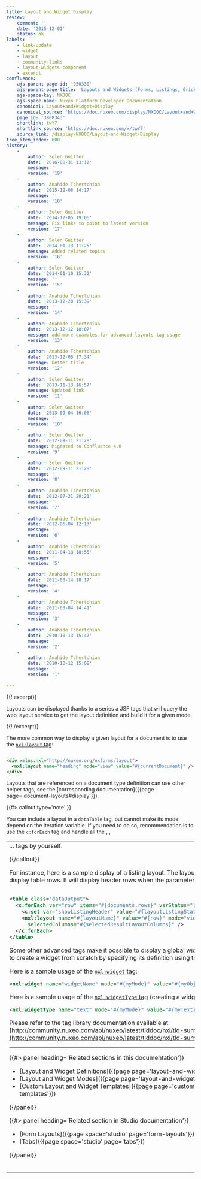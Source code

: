 ```yaml
---
title: Layout and Widget Display
review:
    comment: ''
    date: '2015-12-01'
    status: ok
labels:
    - link-update
    - widget
    - layout
    - community-links
    - layout-widgets-component
    - excerpt
confluence:
    ajs-parent-page-id: '950330'
    ajs-parent-page-title: 'Layouts and Widgets (Forms, Listings, Grids)'
    ajs-space-key: NXDOC
    ajs-space-name: Nuxeo Platform Developer Documentation
    canonical: Layout+and+Widget+Display
    canonical_source: 'https://doc.nuxeo.com/display/NXDOC/Layout+and+Widget+Display'
    page_id: '3868343'
    shortlink: twY7
    shortlink_source: 'https://doc.nuxeo.com/x/twY7'
    source_link: /display/NXDOC/Layout+and+Widget+Display
tree_item_index: 600
history:
    -
        author: Solen Guitter
        date: '2016-08-31 13:12'
        message: ''
        version: '19'
    -
        author: Anahide Tchertchian
        date: '2015-12-08 14:17'
        message: ''
        version: '18'
    -
        author: Solen Guitter
        date: '2014-12-05 19:06'
        message: Fix links to point to latest version
        version: '17'
    -
        author: Solen Guitter
        date: '2014-01-13 11:25'
        message: Added related topics
        version: '16'
    -
        author: Solen Guitter
        date: '2014-01-10 15:32'
        message: ''
        version: '15'
    -
        author: Anahide Tchertchian
        date: '2013-12-20 15:39'
        message: ''
        version: '14'
    -
        author: Anahide Tchertchian
        date: '2013-12-12 18:07'
        message: add more examples for advanced layouts tag usage
        version: '13'
    -
        author: Anahide Tchertchian
        date: '2013-12-05 17:34'
        message: better title
        version: '12'
    -
        author: Solen Guitter
        date: '2013-11-13 16:57'
        message: Updated link
        version: '11'
    -
        author: Solen Guitter
        date: '2013-09-04 16:06'
        message: ''
        version: '10'
    -
        author: Solen Guitter
        date: '2012-09-11 21:28'
        message: Migrated to Confluence 4.0
        version: '9'
    -
        author: Solen Guitter
        date: '2012-09-11 21:28'
        message: ''
        version: '8'
    -
        author: Anahide Tchertchian
        date: '2012-07-31 20:21'
        message: ''
        version: '7'
    -
        author: Anahide Tchertchian
        date: '2012-06-04 12:13'
        message: ''
        version: '6'
    -
        author: Anahide Tchertchian
        date: '2011-04-18 18:55'
        message: ''
        version: '5'
    -
        author: Anahide Tchertchian
        date: '2011-03-14 18:17'
        message: ''
        version: '4'
    -
        author: Anahide Tchertchian
        date: '2011-03-04 14:41'
        message: ''
        version: '3'
    -
        author: Anahide Tchertchian
        date: '2010-10-13 15:47'
        message: ''
        version: '2'
    -
        author: Anahide Tchertchian
        date: '2010-10-12 15:08'
        message: ''
        version: '1'

---
```

{{! excerpt}}

Layouts can be displayed thanks to a series a JSF tags that will query the web layout service to get the layout definition and build it for a given mode.

{{! /excerpt}}

The more common way to display a given layout for a document is to use the [`nxl:layout` tag](http://community.nuxeo.com/api/nuxeo/7.1/tlddoc/nxl/layout.html):

```xml

<div xmlns:nxl="http://nuxeo.org/nxforms/layout">
  <nxl:layout name="heading" mode="view" value="#{currentDocument}" />
</div>

```

Layouts that are referenced on a document type definition can use other helper tags, see the [corresponding documentation]({{page page='document-layouts#display'}}).

{{#> callout type='note' }}

You can include a layout in a `dataTable` tag, but cannot make its mode depend on the iteration variable. If you need to do so, recommendation is to use the `c:forEach` tag and handle all the <table>, <tr>, <td>... tags by yourself.

{{/callout}}

For instance, here is a sample display of a listing layout. The layout template is configured to display table rows. It will display header rows when the parameter&nbsp;`showListingHeader` is true.

```xml

<table class="dataOutput">
  <c:forEach var="row" items="#{documents.rows}" varStatus="layoutListingStatus">
    <c:set var="showListingHeader" value="#{layoutListingStatus.index == 0}" />
    <nxl:layout name="#{layoutName}" value="#{row}" mode="view"
      selectedColumns="#{selectedResultLayoutColumns}" />
  </c:forEach>
</table>

```

Some other advanced tags make it possible to display a global widget for instance, or even to create a widget from scratch by specifying its definition using the tag attributes.

Here is a sample usage of the [`nxl:widget` tag](http://community.nuxeo.com/api/nuxeo/7.1/tlddoc/nxl/widget.html):

```xml
<nxl:widget name="widgetName" mode="#{myMode}" value="#{myObject}" required="true" />
```

Here is a sample usage of the [`nxl:widgetType` tag](http://community.nuxeo.com/api/nuxeo/7.1/tlddoc/nxl/widgetType.html) (creating a widget definition on the fly):

```xml
<nxl:widgetType name="text" mode="#{myMode}" value="#{myText}" required="true" />
```

Please refer to the tag library documentation available at [http://community.nuxeo.com/api/nuxeo/latest/tlddoc/nxl/tld-summary.html](http://community.nuxeo.com/api/nuxeo/latest/tlddoc/nxl/tld-summary.html).

* * *

<div class="row" data-equalizer data-equalize-on="medium"><div class="column medium-6">{{#> panel heading='Related sections in this documentation'}}

*   [Layout and Widget Definitions]({{page page='layout-and-widget-definitions'}})
*   [Layout and Widget Modes]({{page page='layout-and-widget-modes'}})
*   [Custom Layout and Widget Templates]({{page page='custom-layout-and-widget-templates'}})

{{/panel}}</div><div class="column medium-6">{{#> panel heading='Related section in Studio documentation'}}

*   [Form Layouts]({{page space='studio' page='form-layouts'}})
*   [Tabs]({{page space='studio' page='tabs'}})

{{/panel}}</div></div>

